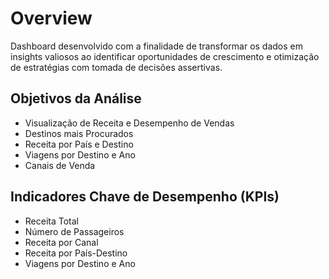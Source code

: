 # Overview
Dashboard desenvolvido com a finalidade de transformar os dados em insights valiosos ao identificar oportunidades de crescimento e otimização de estratégias com tomada de decisões assertivas.

## Objetivos da Análise
- Visualização de Receita e Desempenho de Vendas
- Destinos mais Procurados
- Receita por País e Destino
- Viagens por Destino e Ano
- Canais de Venda

## Indicadores Chave de Desempenho (KPIs)
- Receita Total
- Número de Passageiros
- Receita por Canal
- Receita por País-Destino
- Viagens por Destino e Ano
